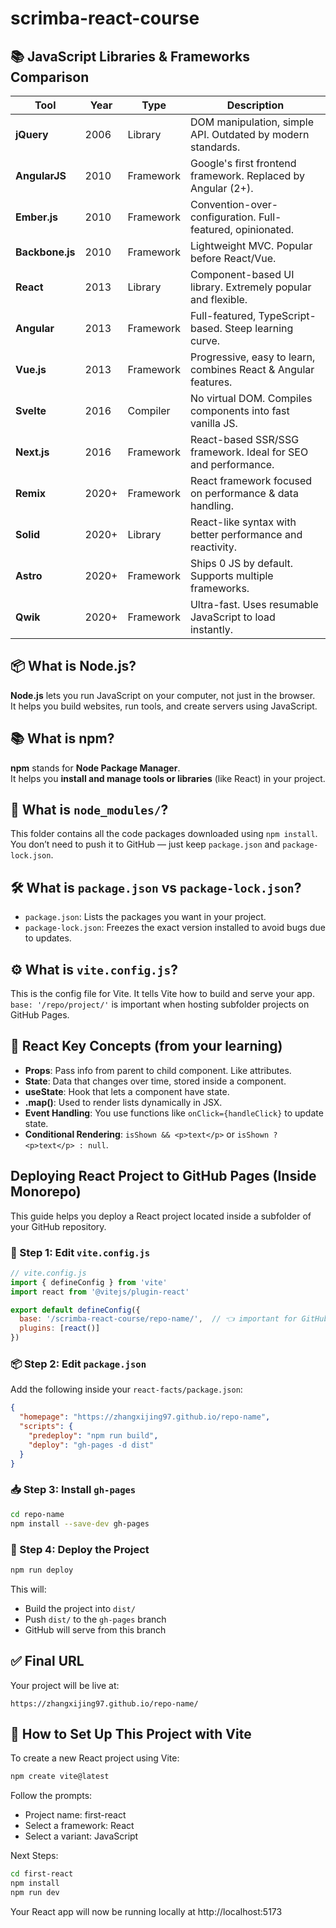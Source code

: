 # scrimba-react-course

## 📚 JavaScript Libraries & Frameworks Comparison

| Tool        | Year  | Type       | Description                                                   |
|-------------|-------|------------|---------------------------------------------------------------|
| **jQuery**      | 2006  | Library     | DOM manipulation, simple API. Outdated by modern standards.      |
| **AngularJS**   | 2010  | Framework   | Google's first frontend framework. Replaced by Angular (2+).    |
| **Ember.js**    | 2010  | Framework   | Convention-over-configuration. Full-featured, opinionated.      |
| **Backbone.js** | 2010  | Framework   | Lightweight MVC. Popular before React/Vue.                      |
| **React**       | 2013  | Library     | Component-based UI library. Extremely popular and flexible.     |
| **Angular**     | 2013  | Framework   | Full-featured, TypeScript-based. Steep learning curve.          |
| **Vue.js**      | 2013  | Framework   | Progressive, easy to learn, combines React & Angular features.  |
| **Svelte**      | 2016  | Compiler    | No virtual DOM. Compiles components into fast vanilla JS.       |
| **Next.js**     | 2016  | Framework   | React-based SSR/SSG framework. Ideal for SEO and performance.   |
| **Remix**       | 2020+ | Framework   | React framework focused on performance & data handling.         |
| **Solid**       | 2020+ | Library     | React-like syntax with better performance and reactivity.       |
| **Astro**       | 2020+ | Framework   | Ships 0 JS by default. Supports multiple frameworks.            |
| **Qwik**        | 2020+ | Framework   | Ultra-fast. Uses resumable JavaScript to load instantly.        |

## 📦 What is Node.js?

**Node.js** lets you run JavaScript on your computer, not just in the browser.  
It helps you build websites, run tools, and create servers using JavaScript.

## 📚 What is npm?

**npm** stands for **Node Package Manager**.  
It helps you **install and manage tools or libraries** (like React) in your project.

## 📁 What is `node_modules/`?

This folder contains all the code packages downloaded using `npm install`.  
You don’t need to push it to GitHub — just keep `package.json` and `package-lock.json`.

## 🛠️ What is `package.json` vs `package-lock.json`?

- `package.json`: Lists the packages you want in your project.
- `package-lock.json`: Freezes the exact version installed to avoid bugs due to updates.

## ⚙️ What is `vite.config.js`?

This is the config file for Vite. It tells Vite how to build and serve your app.  
`base: '/repo/project/'` is important when hosting subfolder projects on GitHub Pages.

## 🧠 React Key Concepts (from your learning)

- **Props**: Pass info from parent to child component. Like attributes.
- **State**: Data that changes over time, stored inside a component.
- **useState**: Hook that lets a component have state.
- **.map()**: Used to render lists dynamically in JSX.
- **Event Handling**: You use functions like `onClick={handleClick}` to update state.
- **Conditional Rendering**: `isShown && <p>text</p>` or `isShown ? <p>text</p> : null`.

## Deploying React Project to GitHub Pages (Inside Monorepo)

This guide helps you deploy a React project located inside a subfolder of your GitHub repository.

### 🔧 Step 1: Edit `vite.config.js`

```js
// vite.config.js
import { defineConfig } from 'vite'
import react from '@vitejs/plugin-react'

export default defineConfig({
  base: '/scrimba-react-course/repo-name/',  // 👈 important for GitHub Pages
  plugins: [react()]
})
```

### 📦 Step 2: Edit `package.json`

Add the following inside your `react-facts/package.json`:

```json
{
  "homepage": "https://zhangxijing97.github.io/repo-name",
  "scripts": {
    "predeploy": "npm run build",
    "deploy": "gh-pages -d dist"
  }
}
```

### 📥 Step 3: Install `gh-pages`

```bash
cd repo-name
npm install --save-dev gh-pages
```

### 🚀 Step 4: Deploy the Project

```bash
npm run deploy
```

This will:
- Build the project into `dist/`
- Push `dist/` to the `gh-pages` branch
- GitHub will serve from this branch

## ✅ Final URL

Your project will be live at:

```
https://zhangxijing97.github.io/repo-name/
```

## 🚀 How to Set Up This Project with Vite

To create a new React project using Vite:

```bash
npm create vite@latest
```

Follow the prompts:
- Project name: first-react
- Select a framework: React
- Select a variant: JavaScript

Next Steps:

```bash
cd first-react
npm install
npm run dev
```

Your React app will now be running locally at http://localhost:5173